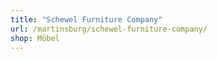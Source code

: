 ```yaml
---
title: "Schewel Furniture Company"
url: /martinsburg/schewel-furniture-company/
shop: Möbel
---
```

